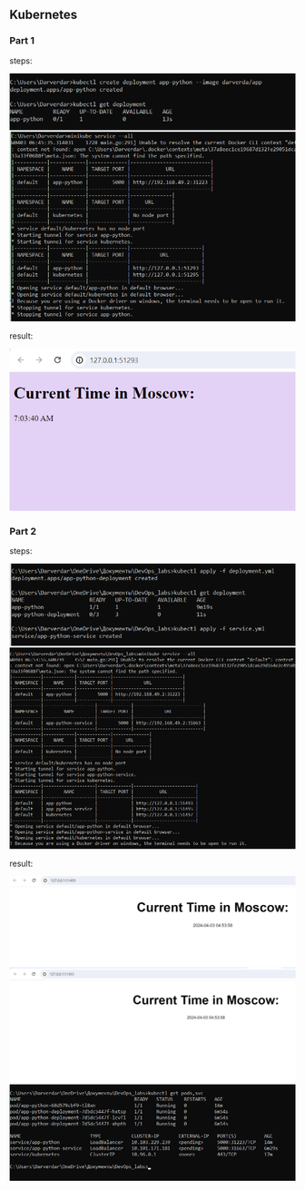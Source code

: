 ## Kubernetes
### Part 1

steps:

![alt text](image.png)
![alt text](image-1.png)

result:

![alt text](image-2.png)

### Part 2

steps:

![alt text](image-3.png)
![alt text](image-4.png)

result:

![alt text](image-5.png)
![alt text](image-6.png)
![alt text](image-7.png)
